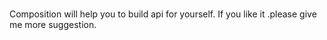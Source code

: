 #
Composition will help you to build api for yourself.
If you like it .please give me more suggestion.

